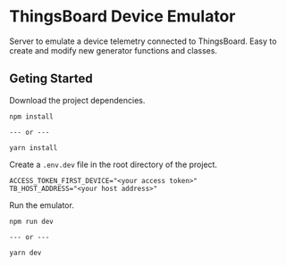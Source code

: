 # ThingsBoard Device Emulator

Server to emulate a device telemetry connected to ThingsBoard. Easy to create and modify new generator functions and classes.

## Geting Started

Download the project dependencies.

```
npm install

--- or ---

yarn install
```

Create a `.env.dev` file in the root directory of the project.

```
ACCESS_TOKEN_FIRST_DEVICE="<your access token>"
TB_HOST_ADDRESS="<your host address>"
```

Run the emulator.

```
npm run dev

--- or ---

yarn dev
```
